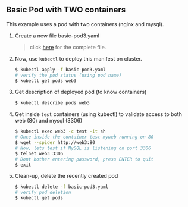 ## Basic Pod with TWO containers

This example uses a pod with two containers (nginx and mysql). 

1.  Create a new file basic-pod3.yaml 

    > click [here](./basic-pod3.yaml) for the complete file.

2.  Now, use `kubectl` to deploy this manifest on cluster.

    ```bash
    $ kubectl apply -f basic-pod3.yaml
    # verify the pod status (using pod name)
    $ kubectl get pods web3
    ```

3.  Get description of deployed pod (to know containers)

    ```bash
    $ kubectl describe pods web3
    ```

4.  Get inside `test` containers (using kubectl) to validate access to both web (80) and mysql (3306)
    
    ```bash
    $ kubectl exec web3 -c test -it sh
    # Once inside the container test myweb running on 80
    $ wget --spider http://web3:80
    # Now, lets test if MySQL is listening on port 3306
    $ telnet web3 3306
    # Dont bother entering password, press ENTER to quit
    $ exit
    ```

3.  Clean-up, delete the recently created pod

    ```bash
    $ kubectl delete -f basic-pod3.yaml
    # verify pod deletion
    $ kubectl get pods
    ```
